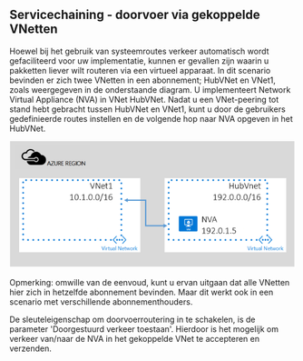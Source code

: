 ## Servicechaining - doorvoer via gekoppelde VNetten

Hoewel bij het gebruik van systeemroutes verkeer automatisch wordt gefaciliteerd voor uw implementatie, kunnen er gevallen zijn waarin u pakketten liever wilt routeren via een virtueel apparaat.
In dit scenario bevinden er zich twee VNetten in een abonnement; HubVNet en VNet1, zoals weergegeven in de onderstaande diagram. U implementeert Network Virtual Appliance (NVA) in VNet HubVNet. Nadat u een VNet-peering tot stand hebt gebracht tussen HubVNet en VNet1, kunt u door de gebruikers gedefinieerde routes instellen en de volgende hop naar NVA opgeven in het HubVNet.

![NVA-doorvoer](./media/virtual-networks-create-vnetpeering-scenario-transit-include/figure01.PNG)

Opmerking: omwille van de eenvoud, kunt u ervan uitgaan dat alle VNetten hier zich in hetzelfde abonnement bevinden. Maar dit werkt ook in een scenario met verschillende abonnementhouders. 

De sleuteleigenschap om doorvoerroutering in te schakelen, is de parameter 'Doorgestuurd verkeer toestaan'. Hierdoor is het mogelijk om verkeer van/naar de NVA in het gekoppelde VNet te accepteren en verzenden.  


<!--HONumber=ago16_HO4-->


